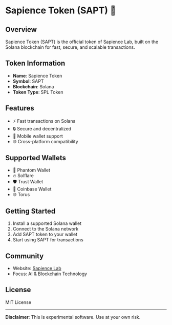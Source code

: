# Sapience Token (SAPT) 🚀

## Overview
Sapience Token (SAPT) is the official token of Sapience Lab, built on the Solana blockchain for fast, secure, and scalable transactions.

## Token Information
- **Name**: Sapience Token
- **Symbol**: SAPT
- **Blockchain**: Solana
- **Token Type**: SPL Token

## Features
- ⚡ Fast transactions on Solana
- 🔒 Secure and decentralized
- 📱 Mobile wallet support
- 🌐 Cross-platform compatibility

## Supported Wallets
- 👻 Phantom Wallet
- 🔥 Solflare
- 🛡️ Trust Wallet
- 🔵 Coinbase Wallet
- 🌐 Torus

## Getting Started
1. Install a supported Solana wallet
2. Connect to the Solana network
3. Add SAPT token to your wallet
4. Start using SAPT for transactions

## Community
- Website: [Sapience Lab](https://www.sapienceailab.com/)
- Focus: AI & Blockchain Technology

## License
MIT License

---

**Disclaimer**: This is experimental software. Use at your own risk.
